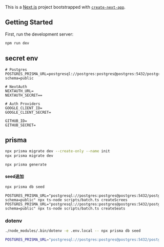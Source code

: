 This is a [Next.js](https://nextjs.org/) project bootstrapped with [`create-next-app`](https://github.com/vercel/next.js/tree/canary/packages/create-next-app).

## Getting Started

First, run the development server:

```bash
npm run dev
```

## secret env

```
# Postgres
POSTGRES_PRISMA_URL=postgresql://postgres:postgres@postgres:5432/postgres?schema=public

# NextAuth
NEXTAUTH_URL=
NEXTAUTH_SECRET==

# Auth Providers
GOOGLE_CLIENT_ID=
GOOGLE_CLIENT_SECRET=

GITHUB_ID=
GITHUB_SECRET=
```

## prisma

```bash
npx prisma migrate dev --create-only --name init
npx prisma migrate dev
```

```bash
npx prisma generate
```

#### seed追加

```bash
npx prisma db seed
```

```
POSTGRES_PRISMA_URL="postgresql://postgres:postgres@postgres:5432/postgres?schema=public" npx ts-node scripts/batch.ts createScrees
POSTGRES_PRISMA_URL="postgresql://postgres:postgres@postgres:5432/postgres?schema=public" npx ts-node scripts/batch.ts createSeats
```

### dotenv

```bash
./node_modules/.bin/dotenv -e .env.local -- npx prisma db seed
```

```bash
POSTGRES_PRISMA_URL="postgresql://postgres:postgres@postgres:5432/postgres?schema=public" npx ts-node scripts/batch.ts createSeats
```
